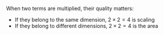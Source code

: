 When two terms are multiplied, their quality matters:
* If they belong to the same dimension, $2\times2=4$ is scaling
* If they belong to different dimensions, $2\times2=4$ is the area